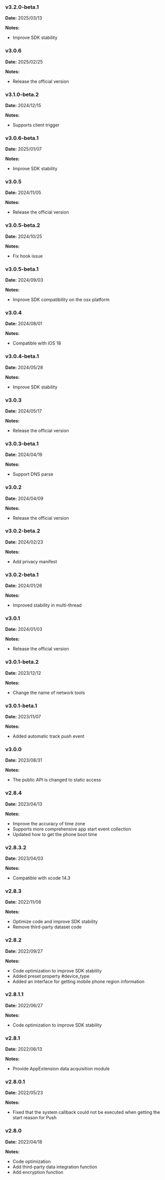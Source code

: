 ### v3.2.0-beta.1
**Date:** 2025/03/13

**Notes:**

* Improve SDK stability

### v3.0.6
**Date:** 2025/02/25

**Notes:**

* Release the official version

### v3.1.0-beta.2
**Date:** 2024/12/15

**Notes:**

* Supports client trigger

### v3.0.6-beta.1
**Date:** 2025/01/07

**Notes:**

* Improve SDK stability

### v3.0.5
**Date:** 2024/11/05

**Notes:**

* Release the official version

### v3.0.5-beta.2
**Date:** 2024/10/25

**Notes:**

* Fix hook issue

### v3.0.5-beta.1
**Date:** 2024/09/03

**Notes:**

* Improve SDK compatibility on the osx platform

### v3.0.4
**Date:** 2024/08/01

**Notes:**

* Compatible with iOS 18

### v3.0.4-beta.1
**Date:** 2024/05/28

**Notes:**

* Improve SDK stability

### v3.0.3
**Date:** 2024/05/17

**Notes:**

* Release the official version

### v3.0.3-beta.1
**Date:** 2024/04/19

**Notes:**

* Support DNS parse

### v3.0.2
**Date:** 2024/04/09

**Notes:**

* Release the official version

### v3.0.2-beta.2
**Date:** 2024/02/23

**Notes:**

* Add privacy manifest

### v3.0.2-beta.1
**Date:** 2024/01/26

**Notes:**

* Improved stability in multi-thread

### v3.0.1
**Date:** 2024/01/03

**Notes:**

* Release the official version

### v3.0.1-beta.2
**Date:** 2023/12/12

**Notes:**

* Change the name of network tools

### v3.0.1-beta.1
**Date:** 2023/11/07

**Notes:**

* Added automatic track push event

### v3.0.0
**Date:** 2023/08/31

**Notes:**

* The public API is changed to static access

### v2.8.4
**Date:** 2023/04/13

**Notes:**

* Improve the accuracy of time zone
* Supports more comprehensive app start event collection
* Updated how to get the phone boot time

### v2.8.3.2
**Date:** 2023/04/03

**Notes:** 

* Compatible with xcode 14.3

### v2.8.3
**Date:** 2022/11/08

**Notes:** 

* Optimize code and improve SDK stability
* Remove third-party dataset code

### v2.8.2
**Date:** 2022/09/27

**Notes:** 

* Code optimization to improve SDK stability
* Added preset property #device_type
* Added an interface for getting mobile phone region information

### v2.8.1.1
**Date:** 2022/06/27

**Notes:** 

* Code optimization to improve SDK stability

### v2.8.1
**Date:** 2022/06/13

**Notes:** 

* Provide AppExtension data acquisition module

### v2.8.0.1
**Date:** 2022/05/23

**Notes:** 

* Fixed that the system callback could not be executed when getting the start reason for Push

### v2.8.0
**Date:** 2022/04/18

**Notes:** 

* Code optimization
* Add third-party data integration function
* Add encryption function

